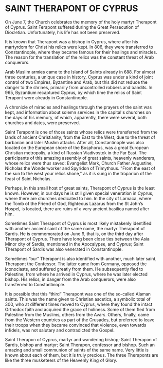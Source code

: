 # SAINT THERAPONT OF CYPRUS

On June 7, the Church celebrates the memory of the holy martyr Therapont of Cyprus. Saint Ferapont suffered during the Great Persecution of Diocletian. Unfortunately, his life has not been preserved.

It is known that Therapont was a bishop in Cyprus, where after his martyrdom for Christ his relics were kept. In 806, they were transferred to Constantinople, where they became famous for their healings and miracles. The reason for the translation of the relics was the constant threat of Arab conquerors.

Arab Muslim armies came to the Island of Saints already in 688. For almost three centuries, a unique case in history, Cyprus was under a kind of joint control of two Empires, Byzantine and Arab, but this did not reduce the danger to the shrines, primarily from uncontrolled robbers and bandits. In 965, Byzantium recaptured Cyprus, by which time the relics of Saint Terapont were already in Constantinople.

A chronicle of miracles and healings through the prayers of the saint was kept, and information about solemn services in the capital's churches on the days of his memory, of which, apparently, there were several, both churches and dates, were preserved.

Saint Terapont is one of those saints whose relics were transferred from the lands of ancient Christianity, from the East to the West, due to the threat of barbarian and later Muslim attacks. After all, Constantinople was also located on the European shore of the Bosphorus, was a great European Christian metropolis, a kind of Russian Vladivostok in the Far East. The participants of this amazing assembly of great saints, heavenly wanderers, whose relics were thus saved: Evangelist Mark, Church Father Augustine, Nicholas the Wonderworker and Spyridon of Trimythous. "From the east of the sun to the west your relics shone," as it is sung in the troparion of the feast of Saint Nicholas.

Perhaps, in this small host of great saints, Therapont of Cyprus is the least known. However, in our days he is still given special veneration in Cyprus, where there are churches dedicated to him. In the city of Larnaca, where the Tomb of the Friend of God, Righteous Lazarus from the St John’s Hospel, is located, there are ruins of a very ancient basilica named after him.

Sometimes Saint Therapont of Cyprus is most likely mistakenly identified with another ancient saint of the same name, the martyr Therapont of Sardis. He is commemorated on June 9, that is, on the third day after Therapont of Cyprus. There have long been close ties between the Asia Minor city of Sardis, mentioned in the Apocalypse, and Cyprus; Saint Therapont of Sardis was also venerated in Constantinople.

Sometimes “our” Therapont is also identified with another, much later saint, Therapont the Confessor. The latter came from Germany, opposed the iconoclasts, and suffered greatly from them. He subsequently fled to Palestine, from where he arrived in Cyprus, where he was later elected bishop. His relics, in danger from the Arab conquerors, were also transferred to Constantinople.

It is possible that this “third” Therapont was one of the so-called Alaman saints. This was the name given to Christian ascetics, a symbolic total of 300, who at different times moved to Cyprus, where they found the intact Orthodox faith and acquired the grace of holiness. Some of them fled from Palestine from the Muslims, others from the Avars. Others, finally, came from the Western countries as part of the Crusades, but preferred to leave their troops when they became convinced that violence, even towards infidels, was not salutary and contradicted the Gospel.

Saint Therapon of Cyprus, martyr and wandering bishop; Saint Therapon of Sardis, bishop and martyr; Saint Therapon, confessor and bishop. Such an amazing and small communion of saints of the same name. Very little is known about each of them, but it is truly precious. The three Theraponts are like the three musketeers of the Heavenly King of Glory.
